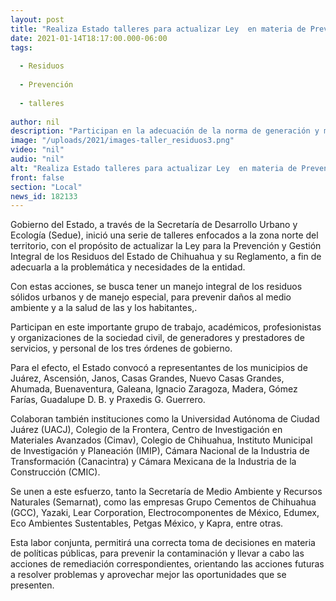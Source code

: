 ```yaml
---
layout: post
title: "Realiza Estado talleres para actualizar Ley  en materia de Prevención de Residuos"
date: 2021-01-14T18:17:00.000-06:00
tags:
  
  - Residuos
  
  - Prevención
  
  - talleres
  
author: nil
description: "Participan en la adecuación de la norma de generación y manejo de residuos en la zona norte"
image: "/uploads/2021/images-taller_residuos3.png"
video: "nil"
audio: "nil"
alt: "Realiza Estado talleres para actualizar Ley  en materia de Prevención de Residuos"
front: false
section: "Local"
news_id: 182133
---
```


Gobierno del Estado, a través de la Secretaría de Desarrollo Urbano y Ecología (Sedue), inició una serie de talleres enfocados a la zona norte del territorio, con el propósito de actualizar la Ley para la Prevención y Gestión Integral de los Residuos del Estado de Chihuahua y su Reglamento, a fin de adecuarla a la problemática y necesidades de la entidad.

Con estas acciones, se busca tener un manejo integral de los residuos sólidos urbanos y de manejo especial, para prevenir daños al medio ambiente y a la salud de las y los habitantes,.

Participan en este importante grupo de trabajo, académicos, profesionistas y organizaciones de la sociedad civil, de generadores y prestadores de servicios, y personal de los tres órdenes de gobierno.

Para el efecto, el Estado convocó a representantes de los municipios de Juárez, Ascensión, Janos, Casas Grandes, Nuevo Casas Grandes, Ahumada, Buenaventura, Galeana, Ignacio Zaragoza, Madera, Gómez Farías, Guadalupe D. B. y Praxedis G. Guerrero.

Colaboran también instituciones como la Universidad Autónoma de Ciudad Juárez (UACJ), Colegio de la Frontera, Centro de Investigación en Materiales Avanzados (Cimav), Colegio de Chihuahua, Instituto Municipal de Investigación y Planeación (IMIP), Cámara Nacional de la Industria de Transformación (Canacintra) y Cámara Mexicana de la Industria de la Construcción (CMIC).

Se unen a este esfuerzo, tanto la Secretaría de Medio Ambiente y Recursos Naturales (Semarnat), como las empresas Grupo Cementos de Chihuahua (GCC), Yazaki, Lear Corporation, Electrocomponentes de México, Edumex, Eco Ambientes Sustentables, Petgas México, y Kapra, entre otras.

Esta labor conjunta, permitirá una correcta toma de decisiones en materia de políticas públicas, para prevenir la contaminación y llevar a cabo las acciones de remediación correspondientes, orientando las acciones futuras a resolver problemas y aprovechar mejor las oportunidades que se presenten. 